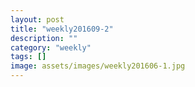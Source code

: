 ```yaml
---
layout: post
title: "weekly201609-2"
description: ""
category: "weekly" 
tags: []
image: assets/images/weekly201606-1.jpg
---
```


